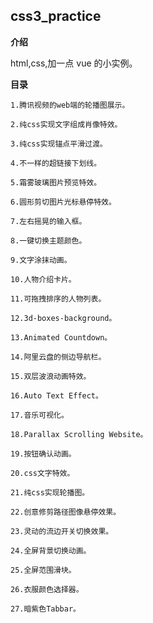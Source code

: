 ## css3_practice

**介绍**

html,css,加一点 vue 的小实例。

**目录**

    1.腾讯视频的web端的轮播图展示。

    2.纯css实现文字组成肖像特效。

    3.纯css实现锚点平滑过渡。

    4.不一样的超链接下划线。

    5.霜雾玻璃图片预览特效。

    6.圆形剪切图片光标悬停特效。

    7.左右摇晃的输入框。

    8.一键切换主题颜色。

    9.文字涂抹动画。

    10.人物介绍卡片。

    11.可拖拽排序的人物列表。

    12.3d-boxes-background。

    13.Animated Countdown。

    14.阿里云盘的侧边导航栏。

    15.双层波浪动画特效。

    16.Auto Text Effect。

    17.音乐可视化。

    18.Parallax Scrolling Website。

    19.按钮确认动画。

    20.css文字特效。

    21.纯css实现轮播图。

    22.创意修剪路径图像悬停效果。

    23.灵动的流边开关切换效果。

    24.全屏背景切换动画。

    25.全屏范围滑块。

    26.衣服颜色选择器。

    27.暗紫色Tabbar。
